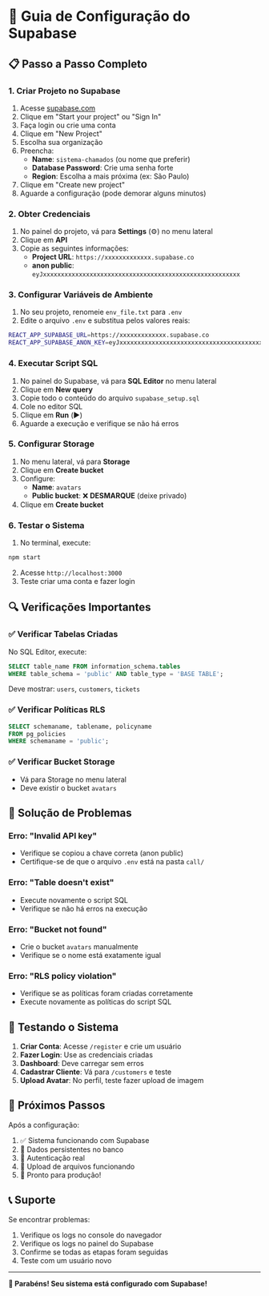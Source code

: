# 🚀 Guia de Configuração do Supabase

## 📋 Passo a Passo Completo

### 1. Criar Projeto no Supabase
1. Acesse [supabase.com](https://supabase.com)
2. Clique em "Start your project" ou "Sign In"
3. Faça login ou crie uma conta
4. Clique em "New Project"
5. Escolha sua organização
6. Preencha:
   - **Name**: `sistema-chamados` (ou nome que preferir)
   - **Database Password**: Crie uma senha forte
   - **Region**: Escolha a mais próxima (ex: São Paulo)
7. Clique em "Create new project"
8. Aguarde a configuração (pode demorar alguns minutos)

### 2. Obter Credenciais
1. No painel do projeto, vá para **Settings** (⚙️) no menu lateral
2. Clique em **API**
3. Copie as seguintes informações:
   - **Project URL**: `https://xxxxxxxxxxxxx.supabase.co`
   - **anon public**: `eyJxxxxxxxxxxxxxxxxxxxxxxxxxxxxxxxxxxxxxxxxxxxxxxxxxxxxxxx`

### 3. Configurar Variáveis de Ambiente
1. No seu projeto, renomeie `env_file.txt` para `.env`
2. Edite o arquivo `.env` e substitua pelos valores reais:
```bash
REACT_APP_SUPABASE_URL=https://xxxxxxxxxxxxx.supabase.co
REACT_APP_SUPABASE_ANON_KEY=eyJxxxxxxxxxxxxxxxxxxxxxxxxxxxxxxxxxxxxxxxxxxxxxxxxxxxxxxx
```

### 4. Executar Script SQL
1. No painel do Supabase, vá para **SQL Editor** no menu lateral
2. Clique em **New query**
3. Copie todo o conteúdo do arquivo `supabase_setup.sql`
4. Cole no editor SQL
5. Clique em **Run** (▶️)
6. Aguarde a execução e verifique se não há erros

### 5. Configurar Storage
1. No menu lateral, vá para **Storage**
2. Clique em **Create bucket**
3. Configure:
   - **Name**: `avatars`
   - **Public bucket**: ❌ **DESMARQUE** (deixe privado)
4. Clique em **Create bucket**

### 6. Testar o Sistema
1. No terminal, execute:
```bash
npm start
```
2. Acesse `http://localhost:3000`
3. Teste criar uma conta e fazer login

## 🔍 Verificações Importantes

### ✅ Verificar Tabelas Criadas
No SQL Editor, execute:
```sql
SELECT table_name FROM information_schema.tables 
WHERE table_schema = 'public' AND table_type = 'BASE TABLE';
```
Deve mostrar: `users`, `customers`, `tickets`

### ✅ Verificar Políticas RLS
```sql
SELECT schemaname, tablename, policyname 
FROM pg_policies 
WHERE schemaname = 'public';
```

### ✅ Verificar Bucket Storage
- Vá para Storage no menu lateral
- Deve existir o bucket `avatars`

## 🚨 Solução de Problemas

### Erro: "Invalid API key"
- Verifique se copiou a chave correta (anon public)
- Certifique-se de que o arquivo `.env` está na pasta `call/`

### Erro: "Table doesn't exist"
- Execute novamente o script SQL
- Verifique se não há erros na execução

### Erro: "Bucket not found"
- Crie o bucket `avatars` manualmente
- Verifique se o nome está exatamente igual

### Erro: "RLS policy violation"
- Verifique se as políticas foram criadas corretamente
- Execute novamente as políticas do script SQL

## 📱 Testando o Sistema

1. **Criar Conta**: Acesse `/register` e crie um usuário
2. **Fazer Login**: Use as credenciais criadas
3. **Dashboard**: Deve carregar sem erros
4. **Cadastrar Cliente**: Vá para `/customers` e teste
5. **Upload Avatar**: No perfil, teste fazer upload de imagem

## 🎯 Próximos Passos

Após a configuração:
1. ✅ Sistema funcionando com Supabase
2. 🔄 Dados persistentes no banco
3. 🔐 Autenticação real
4. 📁 Upload de arquivos funcionando
5. 🚀 Pronto para produção!

## 📞 Suporte

Se encontrar problemas:
1. Verifique os logs no console do navegador
2. Verifique os logs no painel do Supabase
3. Confirme se todas as etapas foram seguidas
4. Teste com um usuário novo

---

**🎉 Parabéns! Seu sistema está configurado com Supabase!**
